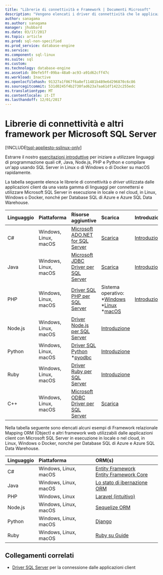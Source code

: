 ```yaml
---
title: "Librerie di connettività e Framework | Documenti Microsoft"
description: "Vengono elencati i driver di connettività che le applicazioni client è possono utilizzare dalle varie lingue per connettersi a Microsoft SQL Server in esecuzione in locale o nel cloud, in Linux, Windows o Docker, nonché per Database SQL di Azure e Azure SQL Data Warehouse."
author: sanagama
ms.author: sanagama
manager: jhubbard
ms.date: 03/17/2017
ms.topic: article
ms.prod: sql-non-specified
ms.prod_service: database-engine
ms.service: 
ms.component: sql-linux
ms.suite: sql
ms.custom: 
ms.technology: database-engine
ms.assetid: 80efe5ff-09ba-48a0-ac93-a91d62cff47c
ms.workload: Inactive
ms.openlocfilehash: 91327a1f067f6a8ef11481b489e6d296870c6c86
ms.sourcegitcommit: 531d0245f4b2730fad623a7aa61df1422c255edc
ms.translationtype: MT
ms.contentlocale: it-IT
ms.lasthandoff: 12/01/2017
---
```

# <a name="connectivity-libraries-and-frameworks-for-microsoft-sql-server"></a>Librerie di connettività e altri framework per Microsoft SQL Server

[!INCLUDE[tsql-appliesto-sslinux-only](../includes/tsql-appliesto-sslinux-only.md)]

Estrarre il nostro [esercitazioni introduttive](http://aka.ms/sqldev) per iniziare a utilizzare linguaggi di programmazione quali c#, Java, Node.js, PHP e Python e compilare un'app usando SQL Server in Linux o di Windows o di Docker su macOS rapidamente.

La tabella seguente elenca le librerie di connettività o *driver* utilizzata dalle applicazioni client da una vasta gamma di linguaggi per connettersi e utilizzare Microsoft SQL Server in esecuzione in locale o nel cloud, in Linux, Windows o Docker, nonché per Database SQL di Azure e Azure SQL Data Warehouse. 

| Linguaggio | Piattaforma | Risorse aggiuntive | Scarica | Introduzione |
| :-- | :-- | :-- | :-- | :-- |
| C# | Windows, Linux, macOS | [Microsoft ADO.NET for SQL Server](http://msdn.microsoft.com/library/mt657768.aspx) | [Scarica](https://msdn.microsoft.com/vstudio/aa496123.aspx) | [Introduzione](https://www.microsoft.com/en-us/sql-server/developer-get-started/csharp/ubuntu)
| Java | Windows, Linux, macOS | [Microsoft JDBC Driver per SQL Server](http://msdn.microsoft.com/library/mt484311.aspx) | [Scarica](http://go.microsoft.com/fwlink/?LinkId=245496) |  [Introduzione](https://www.microsoft.com/en-us/sql-server/developer-get-started/java/ubuntu)
| PHP | Windows, Linux, macOS| [Driver SQL PHP per SQL Server](http://msdn.microsoft.com/library/dn865013.aspx) | Sistema operativo: <br/> \*[Windows](https://www.microsoft.com/download/details.aspx?id=20098) <br/> \*[Linux](https://github.com/Microsoft/msphpsql/tree/dev#install-unix) <br/> \*[macOS](https://github.com/Microsoft/msphpsql/tree/dev#install-unix) |  [Introduzione](https://www.microsoft.com/en-us/sql-server/developer-get-started/php/ubuntu)
| Node.js | Windows, Linux, macOS | [Driver Node.js per SQL Server](../connect/node-js/node-js-driver-for-sql-server.md) |  [Introduzione](https://www.microsoft.com/en-us/sql-server/developer-get-started/node/ubuntu)
| Python | Windows, Linux, macOS | [Driver SQL Python](../connect/python/python-driver-for-sql-server.md) <br/> \*[pyodbc](http://msdn.microsoft.com/library/mt763257.aspx) |  [Introduzione](https://www.microsoft.com/en-us/sql-server/developer-get-started/python/ubuntu)
| Ruby | Windows, Linux, macOS | [Driver Ruby per SQL Server](../connect/ruby/ruby-driver-for-sql-server.md) | [Introduzione](https://www.microsoft.com/en-us/sql-server/developer-get-started/ruby/ubuntu)
| C++ | Windows, Linux, macOS | [Microsoft ODBC Driver per SQL Server](https://msdn.microsoft.com/en-us/library/mt654048(v=sql.1).aspx) | [Scarica](https://msdn.microsoft.com/en-us/library/mt654048(v=sql.1).aspx) |  

Nella tabella seguente sono elencati alcuni esempi di Framework relazionale Mapping ORM (Object) e altri framework web utilizzabili dalle applicazioni client con Microsoft SQL Server in esecuzione in locale o nel cloud, in Linux, Windows o Docker, nonché per Database SQL di Azure e Azure SQL Data Warehouse. 

| Linguaggio | Piattaforma | ORM(s) |
| :-- | :-- | :-- |
| C# | Windows, Linux, macOS | [Entity Framework](https://docs.microsoft.com/en-us/ef)<br>[Entity Framework Core](https://docs.microsoft.com/en-us/ef/core/index) |
| Java | Windows, Linux, macOS |[Lo stato di ibernazione ORM](http://hibernate.org/orm)|
| PHP | Windows, Linux | [Laravel (intuitivo)](https://laravel.com/docs/5.0/eloquent) |
| Node.js | Windows, Linux, macOS | [Sequelize ORM](http://docs.sequelizejs.com) |
| Python | Windows, Linux, macOS |[Django](https://www.djangoproject.com/) |
| Ruby | Windows, Linux, macOS | [Ruby su Guide](http://rubyonrails.org/) |

## <a name="related-links"></a>Collegamenti correlati
- [Driver SQL Server](http://msdn.microsoft.com/library/mt654049.aspx) per la connessione dalle applicazioni client
